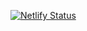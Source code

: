 [![Netlify Status](https://api.netlify.com/api/v1/badges/558de85d-a790-4b1b-8981-919d43a1c21e/deploy-status)](https://app.netlify.com/projects/stellular-selkie-b7e471/deploys)
